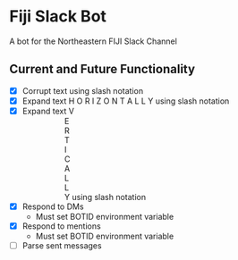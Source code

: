 # Fiji Slack Bot

A bot for the Northeastern FIJI Slack Channel

## Current and Future Functionality

- [x] Corrupt text using slash notation
- [x] Expand text H O R I Z O N T A L L Y using slash notation
- [x] Expand text V  
&nbsp;&nbsp;&nbsp;&nbsp;&nbsp;&nbsp;&nbsp;&nbsp;&nbsp;&nbsp;&nbsp;&nbsp;&nbsp;&nbsp;&nbsp;&nbsp;&nbsp;&nbsp;&nbsp;E  
&nbsp;&nbsp;&nbsp;&nbsp;&nbsp;&nbsp;&nbsp;&nbsp;&nbsp;&nbsp;&nbsp;&nbsp;&nbsp;&nbsp;&nbsp;&nbsp;&nbsp;&nbsp;&nbsp;R  
&nbsp;&nbsp;&nbsp;&nbsp;&nbsp;&nbsp;&nbsp;&nbsp;&nbsp;&nbsp;&nbsp;&nbsp;&nbsp;&nbsp;&nbsp;&nbsp;&nbsp;&nbsp;&nbsp;T  
&nbsp;&nbsp;&nbsp;&nbsp;&nbsp;&nbsp;&nbsp;&nbsp;&nbsp;&nbsp;&nbsp;&nbsp;&nbsp;&nbsp;&nbsp;&nbsp;&nbsp;&nbsp;&nbsp;I  
&nbsp;&nbsp;&nbsp;&nbsp;&nbsp;&nbsp;&nbsp;&nbsp;&nbsp;&nbsp;&nbsp;&nbsp;&nbsp;&nbsp;&nbsp;&nbsp;&nbsp;&nbsp;&nbsp;C  
&nbsp;&nbsp;&nbsp;&nbsp;&nbsp;&nbsp;&nbsp;&nbsp;&nbsp;&nbsp;&nbsp;&nbsp;&nbsp;&nbsp;&nbsp;&nbsp;&nbsp;&nbsp;&nbsp;A  
&nbsp;&nbsp;&nbsp;&nbsp;&nbsp;&nbsp;&nbsp;&nbsp;&nbsp;&nbsp;&nbsp;&nbsp;&nbsp;&nbsp;&nbsp;&nbsp;&nbsp;&nbsp;&nbsp;L  
&nbsp;&nbsp;&nbsp;&nbsp;&nbsp;&nbsp;&nbsp;&nbsp;&nbsp;&nbsp;&nbsp;&nbsp;&nbsp;&nbsp;&nbsp;&nbsp;&nbsp;&nbsp;&nbsp;L  
&nbsp;&nbsp;&nbsp;&nbsp;&nbsp;&nbsp;&nbsp;&nbsp;&nbsp;&nbsp;&nbsp;&nbsp;&nbsp;&nbsp;&nbsp;&nbsp;&nbsp;&nbsp;&nbsp;Y using slash notation
- [x] Respond to DMs
  - Must set BOTID environment variable
- [x] Respond to mentions
  - Must set BOTID environment variable
- [ ] Parse sent messages 
